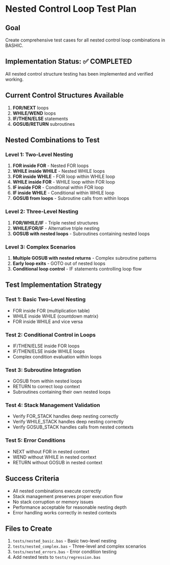# Nested Control Loop Test Plan

## Goal
Create comprehensive test cases for all nested control loop combinations in BASHIC.

## Implementation Status: ✅ COMPLETED

All nested control structure testing has been implemented and verified working.

## Current Control Structures Available
1. **FOR/NEXT** loops
2. **WHILE/WEND** loops  
3. **IF/THEN/ELSE** statements
4. **GOSUB/RETURN** subroutines

## Nested Combinations to Test

### Level 1: Two-Level Nesting
1. **FOR inside FOR** - Nested FOR loops
2. **WHILE inside WHILE** - Nested WHILE loops
3. **FOR inside WHILE** - FOR loop within WHILE loop
4. **WHILE inside FOR** - WHILE loop within FOR loop
5. **IF inside FOR** - Conditional within FOR loop
6. **IF inside WHILE** - Conditional within WHILE loop
7. **GOSUB from loops** - Subroutine calls from within loops

### Level 2: Three-Level Nesting
1. **FOR/WHILE/IF** - Triple nested structures
2. **WHILE/FOR/IF** - Alternative triple nesting
3. **GOSUB with nested loops** - Subroutines containing nested loops

### Level 3: Complex Scenarios
1. **Multiple GOSUB with nested returns** - Complex subroutine patterns
2. **Early loop exits** - GOTO out of nested loops
3. **Conditional loop control** - IF statements controlling loop flow

## Test Implementation Strategy

### Test 1: Basic Two-Level Nesting
- FOR inside FOR (multiplication table)
- WHILE inside WHILE (countdown matrix)
- FOR inside WHILE and vice versa

### Test 2: Conditional Control in Loops
- IF/THEN/ELSE inside FOR loops
- IF/THEN/ELSE inside WHILE loops
- Complex condition evaluation within loops

### Test 3: Subroutine Integration
- GOSUB from within nested loops
- RETURN to correct loop context
- Subroutines containing their own nested loops

### Test 4: Stack Management Validation
- Verify FOR_STACK handles deep nesting correctly
- Verify WHILE_STACK handles deep nesting correctly
- Verify GOSUB_STACK handles calls from nested contexts

### Test 5: Error Conditions
- NEXT without FOR in nested context
- WEND without WHILE in nested context
- RETURN without GOSUB in nested context

## Success Criteria
- All nested combinations execute correctly
- Stack management preserves proper execution flow
- No stack corruption or memory issues
- Performance acceptable for reasonable nesting depth
- Error handling works correctly in nested contexts

## Files to Create
1. `tests/nested_basic.bas` - Basic two-level nesting
2. `tests/nested_complex.bas` - Three-level and complex scenarios
3. `tests/nested_errors.bas` - Error condition testing
4. Add nested tests to `tests/regression.bas`
